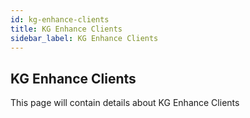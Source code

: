 ```yaml
---
id: kg-enhance-clients
title: KG Enhance Clients
sidebar_label: KG Enhance Clients
---
```


## KG Enhance Clients

This page will contain details about KG Enhance Clients
